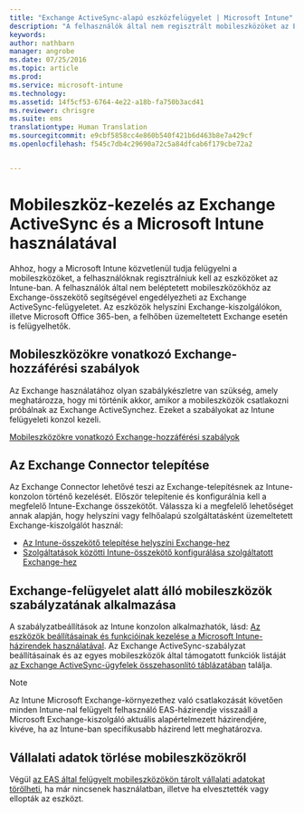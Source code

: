 ```yaml
---
title: "Exchange ActiveSync-alapú eszközfelügyelet | Microsoft Intune"
description: "A felhasználók által nem regisztrált mobileszközöket az Exchange Connector segítségével közvetlenül felügyelheti az Exchange ActiveSync felügyeleti funkciójával"
keywords: 
author: nathbarn
manager: angrobe
ms.date: 07/25/2016
ms.topic: article
ms.prod: 
ms.service: microsoft-intune
ms.technology: 
ms.assetid: 14f5cf53-6764-4e22-a18b-fa750b3acd41
ms.reviewer: chrisgre
ms.suite: ems
translationtype: Human Translation
ms.sourcegitcommit: e9cbf5858cc4e860b540f421b6d463b8e7a429cf
ms.openlocfilehash: f545c7db4c29690a72c5a84dfcab6f179cbe72a2


---
```


# Mobileszköz-kezelés az Exchange ActiveSync és a Microsoft Intune használatával
Ahhoz, hogy a Microsoft Intune közvetlenül tudja felügyelni a mobileszközöket, a felhasználóknak regisztrálniuk kell az eszközöket az Intune-ban. A felhasználók által nem beléptetett mobileszközökhöz az Exchange-összekötő segítségével engedélyezheti az Exchange ActiveSync-felügyeletet. Az eszközök helyszíni Exchange-kiszolgálókon, illetve Microsoft Office 365-ben, a felhőben üzemeltetett Exchange esetén is felügyelhetők.

## Mobileszközökre vonatkozó Exchange-hozzáférési szabályok ##

Az Exchange használatához olyan szabálykészletre van szükség, amely meghatározza, hogy mi történik akkor, amikor a mobileszközök csatlakozni próbálnak az Exchange ActiveSynchez. Ezeket a szabályokat az Intune felügyeleti konzol kezeli.

[Mobileszközökre vonatkozó Exchange-hozzáférési szabályok](exchange-access-rules-for-mobile-devices.md)

## Az Exchange Connector telepítése
Az Exchange Connector lehetővé teszi az Exchange-telepítésnek az Intune-konzolon történő kezelését. Először telepítenie és konfigurálnia kell a megfelelő Intune-Exchange összekötőt. Válassza ki a megfelelő lehetőséget annak alapján, hogy helyszíni vagy felhőalapú szolgáltatásként üzemeltetett Exchange-kiszolgálót használ:

-   [Az Intune-összekötő telepítése helyszíni Exchange-hez](intune-on-premises-exchange-connector.md)
-   [Szolgáltatások közötti Intune-összekötő konfigurálása szolgáltatott Exchange-hez](intune-service-to-service-exchange-connector.md)

## Exchange-felügyelet alatt álló mobileszközök szabályzatának alkalmazása
A szabályzatbeállítások az Intune konzolon alkalmazhatók, lásd: [Az eszközök beállításainak és funkcióinak kezelése a Microsoft Intune-házirendek használatával](manage-settings-and-features-on-your-devices-with-microsoft-intune-policies.md). Az Exchange ActiveSync-szabályzat beállításainak és az egyes mobileszközök által támogatott funkciók listáját [az Exchange ActiveSync-ügyfelek összehasonlító táblázatában](http://go.microsoft.com/fwlink/?LinkId=247270) találja.

> [!NOTE]
> Az Intune Microsoft Exchange-környezethez való csatlakozását követően minden Intune-nal felügyelt felhasználó EAS-házirendje visszaáll a Microsoft Exchange-kiszolgáló aktuális alapértelmezett házirendjére, kivéve, ha az Intune-ban specifikusabb házirend lett meghatározva.

## Vállalati adatok törlése mobileszközökről
Végül [az EAS által felügyelt mobileszközökön tárolt vállalati adatokat törölheti](wipe-for-exchange-managed-mobile-devices.md), ha már nincsenek használatban, illetve ha elvesztették vagy ellopták az eszközt.



<!--HONumber=Jul16_HO4-->


